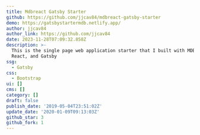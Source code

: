 ```yaml
---
title: Mdbreact Gatsby Starter
github: https://github.com/jjcav84/mdbreact-gatsby-starter
demo: https://gatsbystartermdb.netlify.app/
author: jjcav84
author_link: https://github.com/jjcav84
date: 2023-11-28T07:09:32.858Z
description: >-
  This is the single page web application starter that I built with MDBootstrap,
  React, and Gatsby
ssg:
  - Gatsby
css:
  - Bootstrap
ui: []
cms: []
category: []
draft: false
publish_date: '2019-05-04T23:51:02Z'
update_date: '2020-01-09T09:13:03Z'
github_star: 3
github_fork: 1
---
```

